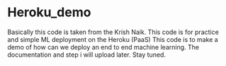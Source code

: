 # Heroku_demo
Basically this code is taken from the Krish Naik. This code is for practice and simple ML deployment on the Heroku (PaaS)
This code is to make a demo of how can we deploy an end to end machine learning.
The documentation and step i will upload later. 
Stay tuned.
